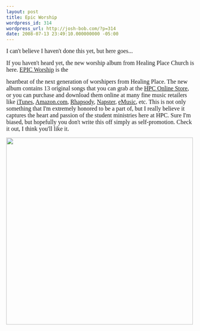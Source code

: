 ```yaml
---
layout: post
title: Epic Worship
wordpress_id: 314
wordpress_url: http://josh-bob.com/?p=314
date: 2008-07-13 23:49:10.000000000 -05:00
---
```

<span style="font-family: Times New Roman; font-size: small;"><span style="font-size: 12pt;">I can't believe I haven't done this yet, but here goes...</span></span>

<span style="font-family: Times New Roman; font-size: small;"><span style="font-size: 12pt;">If you haven't heard yet, the new worship album from Healing Place Church is here. <a href="http://www.healingplacemusic.com/epicworship/" target="_blank">EPIC Worship</a> is the</span></span>

<span style="font-family: Times New Roman; font-size: small;"><span style="font-size: 12pt;"> heartbeat of the next generation of worshipers from Healing Place. The new album contains 13 original songs that you can grab at the <a href="http://store.healingplacechurch.org/catalog/product_info.php?products_id=168&amp;osCsid=6f6vvj0tkcpeemqacslhkl0rl2" target="_blank">HPC Online Store</a>, or you can purchase and download them online at many fine music retailers like <a href="http://phobos.apple.com/WebObjects/MZStore.woa/wa/viewAlbum?id=282030213&amp;s=143441" target="_blank">iTunes</a>, <a href="http://www.amazon.com/Epic-Worship/dp/B001AUN9YI/ref=pd_bbs_1?ie=UTF8&amp;s=dmusic&amp;qid=1215630057&amp;sr=8-1" target="_blank">Amazon.com</a>, <a href="http://mp3.rhapsody.com/healingplacechurch" target="_blank">Rhapsody</a>, <a href="http://napster.com/" target="_blank">Napster</a>, <a href="http://www.emusic.com/" target="_blank">eMusic</a>, etc. This is not only something that I'm extremely honored to be a part of, but I really believe it captures the heart and passion of the student ministries here at HPC. Sure I'm biased, but hopefully you don't write this off simply as self-promotion. Check it out, I think you'll like it.</span></span>

<img style="float: center;" src="http://ecx.images-amazon.com/images/I/61AuMug99yL._SS500_.jpg" alt="" width="500" height="500" />
